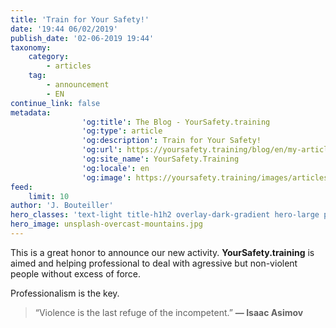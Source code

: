 ```yaml
---
title: 'Train for Your Safety!'
date: '19:44 06/02/2019'
publish_date: '02-06-2019 19:44'
taxonomy:
    category:
        - articles
    tag:
        - announcement
        - EN
continue_link: false
metadata:
                'og:title': The Blog - YourSafety.training
                'og:type': article
                'og:description': Train for Your Safety!
                'og:url': https://yoursafety.training/blog/en/my-articles/for-your-safety
                'og:site_name': YourSafety.Training
                'og:locale': en
                'og:image': https://yoursafety.training/images/articles/Facebook_opengraph.jpg
feed:
    limit: 10
author: 'J. Bouteiller'
hero_classes: 'text-light title-h1h2 overlay-dark-gradient hero-large parallax'
hero_image: unsplash-overcast-mountains.jpg
---
```


This is a great honor to announce our new activity.
**YourSafety.training** is aimed and helping professional to deal with agressive but non-violent people without excess of force.

Professionalism is the key.

> “Violence is the last refuge of the incompetent.” **— Isaac Asimov**

